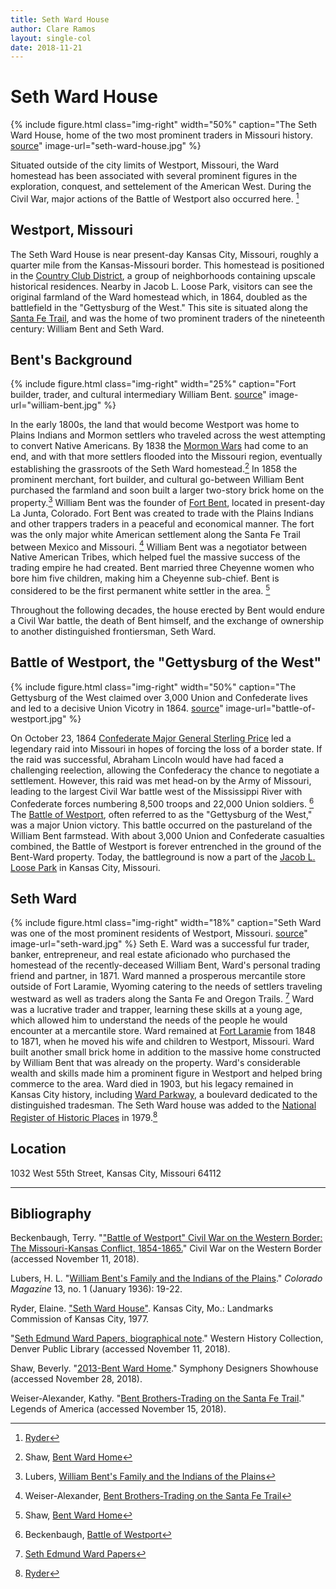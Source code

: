 ```yaml
---
title: Seth Ward House
author: Clare Ramos
layout: single-col
date: 2018-11-21
---
```


# Seth Ward House

{% include figure.html
  class="img-right"
  width="50%"
  caption="The Seth Ward House, home of the two most prominent traders in Missouri history. [source](http://hyperblogal.blogspot.com/2013/05/bent-ward-home-kansas-city-treasure.html)"
  image-url="seth-ward-house.jpg"
%}

Situated outside of the city limits of Westport, Missouri, the Ward homestead has been associated with several prominent figures in the exploration, conquest, and settelement of the American West. During the Civil War, major actions of the Battle of Westport also occurred here. [^NRHP]

## Westport, Missouri

The Seth Ward House is near present-day Kansas City, Missouri, roughly a quarter mile from the Kansas-Missouri border. This homestead is positioned in the [Country Club District](https://en.wikipedia.org/wiki/Country_Club_District), a group of neighborhoods containing upscale historical residences. Nearby in Jacob L. Loose Park, visitors can see the original farmland of the Ward homestead which, in 1864, doubled as the battlefield in the "Gettysburg of the West." This site is situated along the [Santa Fe Trail](https://www.nps.gov/safe/index.htm), and was the home of two prominent traders of the nineteenth century: William Bent and Seth Ward.


## Bent's Background
{% include figure.html
  class="img-right"
  width="25%"
  caption="Fort builder, trader, and cultural intermediary William Bent. [source](https://www.legendsofamerica.com/bent-brothers/)"
  image-url="william-bent.jpg"
%}

In the early 1800s, the land that would become Westport was home to Plains Indians and Mormon settlers who traveled across the west attempting to convert Native Americans. By 1838 the [Mormon Wars](https://en.wikipedia.org/wiki/1838_Mormon_War) had come to an end, and with that more settlers flooded into the Missouri region, eventually establishing the grassroots of the Seth Ward homestead.[^Shaw]  In 1858 the prominent merchant, fort builder, and cultural go-between William Bent purchased the farmland and soon built a larger two-story brick home on the property.[^Lubers] William Bent was the founder of [Fort Bent](https://en.wikipedia.org/wiki/Bent%27s_Old_Fort_National_Historic_Site), located in present-day La Junta, Colorado. Fort Bent was created to trade with the Plains Indians and other trappers traders in a peaceful and economical manner. The fort was the only major white American settlement along the Santa Fe Trail between Mexico and Missouri. [^Weiser-Alexander] William Bent was a negotiator between Native American Tribes, which helped fuel the massive success of the trading empire he had created. Bent married three Cheyenne women who bore him five children, making him a Cheyenne sub-chief. Bent is considered to be the first permanent white settler in the area. [^Shaw]

Throughout the following decades, the house erected by Bent would endure a Civil War battle, the death of Bent himself, and the exchange of ownership to another distinguished frontiersman, Seth Ward.  

## Battle of Westport, the "Gettysburg of the West"
{% include figure.html
  class="img-right"
  width="50%"
  caption="The Gettysburg of the West claimed over 3,000 Union and Confederate lives and led to a decisive Union Vicotry in 1864. [source](http://www.historynet.com/but-for-a-horse.htm)"
  image-url="battle-of-westport.jpg"
%}

On October 23, 1864 [Confederate Major General Sterling Price](https://en.wikipedia.org/wiki/Sterling_Price) led a legendary raid into Missouri in hopes of forcing the loss of a border state. If the raid was successful, Abraham Lincoln would have had faced a challenging reelection, allowing the Confederacy the chance to negotiate a settlement. However, this raid was met head-on by the Army of Missouri, leading to the largest Civil War battle west of the Mississippi River with Confederate forces numbering 8,500 troops and 22,000 Union soldiers. [^Beckenbaugh] The [Battle of Westport](https://en.wikipedia.org/wiki/Battle_of_Westport), often referred to as the "Gettysburg of the West," was a major Union victory. This battle occurred on the pastureland of the William Bent farmstead. With about 3,000 Union and Confederate casualties combined, the Battle of Westport is forever entrenched in the ground of the Bent-Ward property. Today, the battleground is now a part of the [Jacob L. Loose Park](https://en.wikipedia.org/wiki/Loose_Park) in Kansas City, Missouri.

## Seth Ward
{% include figure.html
  class="img-right"
  width="18%"
  caption="Seth Ward was one of the most prominent residents of Westport, Missouri. [source](https://www.geni.com/people/Seth-Edmund-Ward/6000000000943820263)"
  image-url="seth-ward.jpg"
%}
Seth E. Ward was a successful fur trader, banker, entrepreneur, and real estate aficionado who purchased the homestead of the recently-deceased William Bent, Ward's personal trading friend and partner, in 1871. Ward manned a prosperous mercantile store outside of Fort Laramie, Wyoming catering to the needs of settlers traveling westward as well as traders along the Santa Fe and Oregon Trails. [^Denver-Public-Library] Ward was a lucrative trader and trapper, learning these skills at a young age, which allowed him to understand the needs of the people he would encounter at a mercantile store. Ward remained at [Fort Laramie](https://en.wikipedia.org/wiki/Fort_Laramie_National_Historic_Site) from 1848 to 1871, when he moved his wife and children to Westport, Missouri. Ward built another small brick home in addition to the massive home constructed by William Bent that was already on the property. Ward's considerable wealth and skills made him a prominent figure in Westport and helped bring commerce to the area. Ward died in 1903, but his legacy remained in Kansas City history, including [Ward Parkway](https://en.wikipedia.org/wiki/Ward_Parkway), a boulevard dedicated to the distinguished tradesman. The Seth Ward house was added to the [National Register of Historic Places](https://dnr.mo.gov/shpo/nps-nr/78001664.pdf) in 1979.[^NRHP]

## Location
1032 West 55th Street, Kansas City, Missouri 64112

***

## Bibliography

Beckenbaugh, Terry. "["Battle of Westport" Civil War on the Western Border: The Missouri-Kansas Conflict, 1854-1865.](http://www.civilwaronthewesternborder.org/encyclopedia/battle-westport)" Civil War on the Western Border (accessed November 11, 2018).

Lubers, H. L. "[William Bent's Family and the Indians of the Plains](https://www.historycolorado.org/sites/default/files/media/document/2018/ColoradoMagazine_v13n1_January1936.pdf)." _Colorado Magazine_ 13, no. 1 (January 1936): 19-22.

Ryder, Elaine. ["Seth Ward House"](https://dnr.mo.gov/shpo/nps-nr/78001664.pdf). Kansas City, Mo.: Landmarks Commission of Kansas City, 1977.

"[Seth Edmund Ward Papers, biographical note](http://eadsrv.denverlibrary.org/sdx/pl/doc-tdm.xsp?id=WH1067_d0e33&fmt=text&base=fa)." Western History Collection, Denver Public Library (accessed November 11, 2018).

Shaw, Beverly. "[2013-Bent Ward Home](http://www.showhouse.org/previousshowhouses/2013-showhouse/)." Symphony Designers Showhouse (accessed November 28, 2018).

Weiser-Alexander, Kathy. "[Bent Brothers-Trading on the Santa Fe Trail](https://www.legendsofamerica.com/bent-brothers/)." Legends of America (accessed November 15, 2018).

[^Beckenbaugh]: Beckenbaugh, [Battle of Westport](http://www.civilwaronthewesternborder.org/encyclopedia/battle-westport)
[^Denver-Public-Library]: [Seth Edmund Ward Papers](http://eadsrv.denverlibrary.org/sdx/pl/doc-tdm.xsp?id=WH1067_d0e33&fmt=text&base=fa)
[^Shaw]: Shaw, [Bent Ward Home](http://www.showhouse.org/previousshowhouses/2013-showhouse/)
[^Weiser-Alexander]: Weiser-Alexander, [Bent Brothers-Trading on the Santa Fe Trail](https://www.legendsofamerica.com/bent-brothers/)
[^Lubers]: Lubers, [William Bent's Family and the Indians of the Plains](http://legacy.historycolorado.org/sites/default/files/files/Researchers/ColoradoMagazine_v13n1_January1936.pdf)
[^NRHP]: [Ryder](https://dnr.mo.gov/shpo/nps-nr/78001664.pdf)
